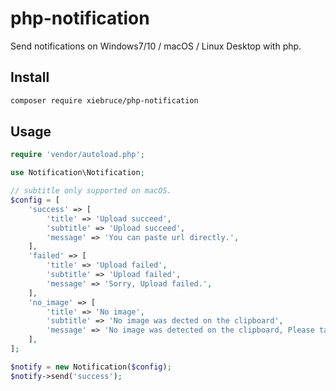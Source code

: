 # php-notification
Send notifications on Windows7/10 / macOS / Linux Desktop with php.

## Install
```bash
composer require xiebruce/php-notification
```

## Usage
```php
require 'vendor/autoload.php';

use Notification\Notification;

// subtitle only supported on macOS.
$config = [
	'success' => [
		'title' => 'Upload succeed',
		'subtitle' => 'Upload succeed',
		'message' => 'You can paste url directly.',
	],
	'failed' => [
		'title' => 'Upload failed',
		'subtitle' => 'Upload failed',
		'message' => 'Sorry, Upload failed.',
	],
	'no_image' => [
		'title' => 'No image',
		'subtitle' => 'No image was dected on the clipboard',
		'message' => 'No image was detected on the clipboard, Please take a screenshot first.',
	],
];

$notify = new Notification($config);
$notify->send('success');
```
